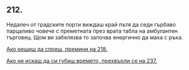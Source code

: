 ## 212.

Недалеч от градските порти виждаш край пътя да седи гърбаво
парцаливо човече с преметната през врата табла на амбулантен
търговец. Щом ви забелязва то започва енергично да маха с ръка.

[Ако решиш да спреш, премини на 218.](./218)

[Ако не искаш да си губиш времето, прехвърли се на 237.](./237)
